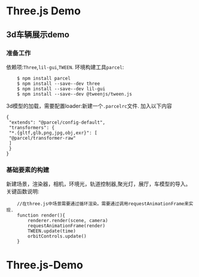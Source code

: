 # Three.js Demo

## 3d车辆展示demo

### 准备工作
依赖项:`Three`,`lil-gui`,`TWEEN`.
环境构建工具`parcel`:
```
    $ npm install parcel
    $ npm install --save--dev three
    $ npm install --save--dev lil-gui
    $ npm install --save--dev @tweenjs/tween.js
```

3d模型的加载，需要配置loader:新建一个`.parcelrc`文件.
加入以下内容
```
{
 "extends": "@parcel/config-default",
 "transformers": {
 "*.{gltf,glb,png,jpg,obj,exr}": [
 "@parcel/transformer-raw"
 ]
 }
}
```
### 基础要素的构建
新建场景，渲染器，相机，环境光，轨道控制器,聚光灯，展厅，车模型的导入。
关键函数说明:
```
    //在three.js中场景需要通过循环渲染。需要通过调用requestAnimationFrame来实现.
    function render(){
        renderer.render(scene, camera)
        requestAnimationFrame(render)
        TWEEN.update(time)
        orbitControls.update()
    }
```


# Three.js-Demo
